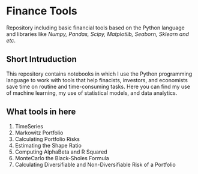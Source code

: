 # Finance Tools
Repository including basic financial tools based on the Python language and libraries like <i>Numpy, Pandas, Scipy, Matplotlib, Seaborn, Sklearn and etc</i>. 
## Short Intruduction
This repository contains notebooks in which I use the Python programming language to work with tools that help finacists, investors, and economists save time on routine and time-consuming tasks. Here you can find my use of machine learning, my use of statistical models, and data analytics.  
## What tools in here

1. TimeSeries 
2. Markowitz Portfolio 
3. Calculating Portfolio Risks
4. Estimating the Shape Ratio
5. Computing AlphaBeta and R Squared
6. MonteCarlo the Black-Sholes Formula
7. Calculating Diversifiable and Non-Diversifiable Risk of a Portfolio
